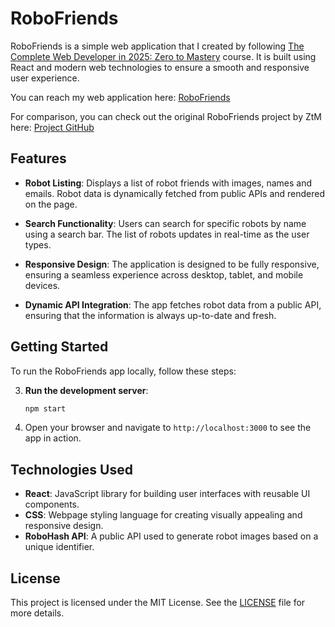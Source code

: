 # RoboFriends

RoboFriends is a simple web application that I created by following [The Complete Web Developer in 2025: Zero to Mastery](https://zerotomastery.io/courses/coding-bootcamp/) course. It is built using React and modern web technologies to ensure a smooth and responsive user experience.

You can reach my web application here: [RoboFriends](https://tiborhajszan.github.io/project_robofriends/)

For comparison, you can check out the original RoboFriends project by ZtM here: [Project GitHub](https://github.com/aneagoie/robofriends-latest)

## Features

- **Robot Listing**: Displays a list of robot friends with images, names and emails. Robot data is dynamically fetched from public APIs and rendered on the page.

- **Search Functionality**: Users can search for specific robots by name using a search bar. The list of robots updates in real-time as the user types.

- **Responsive Design**: The application is designed to be fully responsive, ensuring a seamless experience across desktop, tablet, and mobile devices.

- **Dynamic API Integration**: The app fetches robot data from a public API, ensuring that the information is always up-to-date and fresh.

## Getting Started

To run the RoboFriends app locally, follow these steps:

3. **Run the development server**:
   ```bash
   npm start
   ```

4. Open your browser and navigate to `http://localhost:3000` to see the app in action.

## Technologies Used

- **React**: JavaScript library for building user interfaces with reusable UI components.
- **CSS**: Webpage styling language for creating visually appealing and responsive design.
- **RoboHash API**: A public API used to generate robot images based on a unique identifier.

## License

This project is licensed under the MIT License. See the [LICENSE](LICENSE) file for more details.

